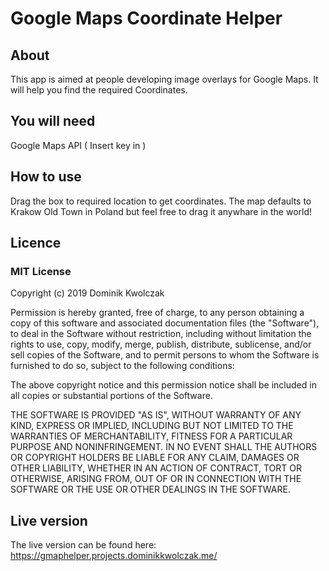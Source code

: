 # Google Maps Coordinate Helper

## About
This app is aimed at people developing image overlays for Google Maps. It will help you find the required Coordinates.

## You will need
Google Maps API ( Insert key in <script src="https://maps.googleapis.com/maps/api/js?key=YourAPI key goes here" async defer></script> )

## How to use
Drag the box to required location to get coordinates. The map defaults to Krakow Old Town in Poland but feel free to drag it anywhare in the world!



## Licence

### MIT License

Copyright (c) 2019 Dominik Kwolczak

Permission is hereby granted, free of charge, to any person obtaining a copy
of this software and associated documentation files (the "Software"), to deal
in the Software without restriction, including without limitation the rights
to use, copy, modify, merge, publish, distribute, sublicense, and/or sell
copies of the Software, and to permit persons to whom the Software is
furnished to do so, subject to the following conditions:

The above copyright notice and this permission notice shall be included in all
copies or substantial portions of the Software.

THE SOFTWARE IS PROVIDED "AS IS", WITHOUT WARRANTY OF ANY KIND, EXPRESS OR
IMPLIED, INCLUDING BUT NOT LIMITED TO THE WARRANTIES OF MERCHANTABILITY,
FITNESS FOR A PARTICULAR PURPOSE AND NONINFRINGEMENT. IN NO EVENT SHALL THE
AUTHORS OR COPYRIGHT HOLDERS BE LIABLE FOR ANY CLAIM, DAMAGES OR OTHER
LIABILITY, WHETHER IN AN ACTION OF CONTRACT, TORT OR OTHERWISE, ARISING FROM,
OUT OF OR IN CONNECTION WITH THE SOFTWARE OR THE USE OR OTHER DEALINGS IN THE
SOFTWARE.

## Live version
The live version can be found here: https://gmaphelper.projects.dominikkwolczak.me/
